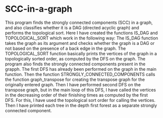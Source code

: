 # SCC-in-a-graph
This program finds the strongly connected components (SCC) in a graph, and also classifies whether it is a DAG (directed acyclic graph) and performs the topological sort.
Here I have created the functions IS_DAG and TOPOLOGICAL_SORT which work in the following way:
The IS_DAG function takes the graph as its argument and checks whether the graph is a DAG or not based on the presence of a back edge in the graph.
The TOPOLOGICAL_SORT function basically prints the vertices of the graph in a topologically sorted order, as computed by the DFS on the graph.
The program also finds the strongly connected components present in the grapph. 
The first DFS has already been performed on the graph in the main function. Then the function STRONGLY_CONNECTED_COMPONENTS calls the function graph_transpose for creating the transpose graph for the originally entered graph. 
Then I have performed second DFS on the transpose graph, but in the main loop of this DFS, I have called the vertices in the decreasing order of their finishing times as computed by the first DFS. For this, I have used the topological sort order for calling the vertices. 
Then I have printed each tree in the depth first forest as a separate strongly connected component.
